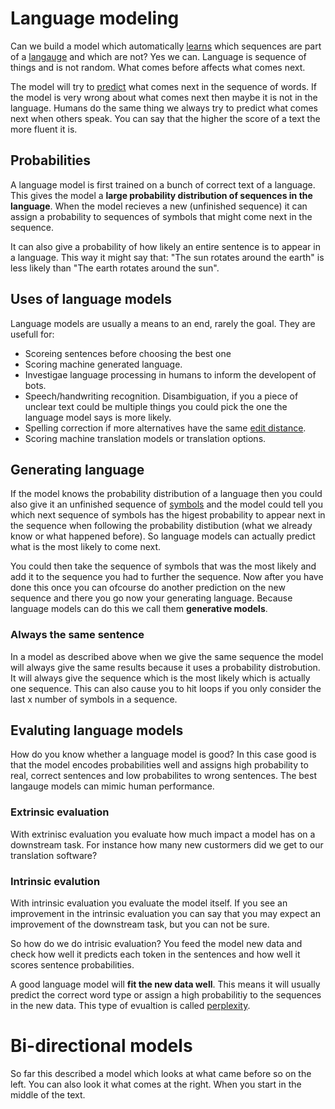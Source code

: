 # Language modeling
Can we build a model which automatically [learns](learning.md) which sequences are part of a [langauge](Languages.md) and which are not?  Yes we can. Language is sequence of things and is not random. What comes before affects what comes next. 

The model will try to [predict](Prediction.md) what comes next in the sequence of words. If the model is very wrong about what comes next then maybe it is not in the language. Humans do the same thing we always try to predict what comes next when others speak. You can say that the higher the score of a text the more fluent it is.

## Probabilities 
A language model is first trained on a bunch of correct text of a language. This gives the model a **large probability distribution of sequences in the language**. When the model recieves a new (unfinished sequence) it can assign a probability to sequences of symbols that might come next in the sequence.  

It can also give a probability of how likely an entire sentence is to appear in a language. This way it might say that: "The sun rotates around the earth" is less likely than "The earth rotates around the sun".

## Uses of language models 

Language models are usually a means to an end, rarely the goal. They are usefull for:
- Scoreing sentences before choosing the best one
- Scoring machine generated language.
- Investigae language processing in humans to inform the developent of bots.
- Speech/handwriting recognition. Disambiguation, if you a piece of unclear text could be multiple things you could pick the one the language model says is more likely. 
- Spelling correction if more alternatives have the same [edit distance](Edit%20distance.md).
- Scoring machine translation models or translation options. 

## Generating language
If the model knows the probability distribution of a language then you could also give it an unfinished sequence of [symbols](Symbol.md) and the model could tell you which next sequence of symbols has the higest probability to appear next in the sequence when following the probability distibution (what we already know or what happened before). So language models can actually predict what is the most likely to come next. 

You could then take the sequence of symbols that was the most likely and add it to the sequence you had to further the sequence. Now after you have done this once you can ofcourse do another prediction on the new sequence and there you go now your generating language. Because language models can do this we call them **generative models**. 

### Always the same sentence
In a model as described above when we give the same sequence the model will always give the same results because it uses a probability distrobution. It will always give the sequence which is the most likely which is actually one sequence. This can also cause you to hit loops if you only consider the last x number of symbols in a sequence. 

## Evaluting language models 
How do you know whether a language model is good? In this case good is that the model encodes probabilities well and assigns high probability to real, correct sentences and low probabilites to wrong sentences. The best langauge models can mimic human performance. 

### Extrinsic evaluation
With extrinisc evaluation you evaluate how much impact a model has on a downstream task. For instance how many new custormers did we get to our translation software? 

 ### Intrinsic evalution
 With intrinsic evaluation you evaluate the model itself. If you see an improvement in the intrinsic evaluation you can say that you may expect an improvement of the downstream task, but you can not be sure. 
 
 So how do we do intrisic evaluation? You feed the model new data and check how well it predicts each token in the sentences and how well it scores sentence probabilities. 
 
 A good language model will **fit the new data well**. This means it will usually predict the correct word type or assign a high probabilitiy to the sequences in the new data. This type of evualtion is called [perplexity](perplexity.md). 
 
 # Bi-directional models 
 
 So far this described a model which looks at what came before so on the left. You can also look it what comes at the right. When you start in the middle of the text. 